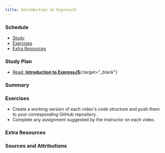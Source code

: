 ```yaml
---
title: Introduction to ExpressJS
---
```


### Schedule

  - [Study](#study-plan-2)
  - [Exercises](#exercises-2)
  - [Extra Resources](#extra-resources-2)

### Study Plan

  <!-- SGEN:META:PROGRESS:task=Watch: 'Introduction to ExpressJS' -->

  <!-- SGEN:META:PROGRESS:task=Watch: 'Middleware in ExpressJS' -->

  <!-- SGEN:META:PROGRESS:task=Watch: 'Express Router' -->
  - [Read: **Introduction to ExpressJS**](../modules/javascript/nodejs/frameworks/expressjs/intro/index.md){:target="_blank"}

### Summary

### Exercises

  - Create a working version of each video's code structure and push them to your corresponding GitHub repository.
  - Complete any assignment suggested by the instructor on each video.

### Extra Resources

### Sources and Attributions